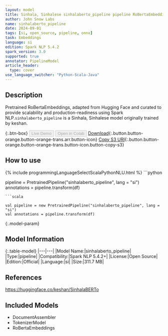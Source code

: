 ```yaml
---
layout: model
title: Sinhala, Sinhalese sinhalaberto_pipeline pipeline RoBertaEmbeddings from keshan
author: John Snow Labs
name: sinhalaberto_pipeline
date: 2024-09-01
tags: [si, open_source, pipeline, onnx]
task: Embeddings
language: si
edition: Spark NLP 5.4.2
spark_version: 3.0
supported: true
annotator: PipelineModel
article_header:
  type: cover
use_language_switcher: "Python-Scala-Java"
---
```


## Description

Pretrained RoBertaEmbeddings, adapted from Hugging Face and curated to provide scalability and production-readiness using Spark NLP.`sinhalaberto_pipeline` is a Sinhala, Sinhalese model originally trained by keshan.

{:.btn-box}
<button class="button button-orange" disabled>Live Demo</button>
<button class="button button-orange" disabled>Open in Colab</button>
[Download](https://s3.amazonaws.com/auxdata.johnsnowlabs.com/public/models/sinhalaberto_pipeline_si_5.4.2_3.0_1725165084460.zip){:.button.button-orange.button-orange-trans.arr.button-icon}
[Copy S3 URI](s3://auxdata.johnsnowlabs.com/public/models/sinhalaberto_pipeline_si_5.4.2_3.0_1725165084460.zip){:.button.button-orange.button-orange-trans.button-icon.button-copy-s3}

## How to use



<div class="tabs-box" markdown="1">
{% include programmingLanguageSelectScalaPythonNLU.html %}
```python

pipeline = PretrainedPipeline("sinhalaberto_pipeline", lang = "si")
annotations =  pipeline.transform(df)   

```
```scala

val pipeline = new PretrainedPipeline("sinhalaberto_pipeline", lang = "si")
val annotations = pipeline.transform(df)

```
</div>

{:.model-param}
## Model Information

{:.table-model}
|---|---|
|Model Name:|sinhalaberto_pipeline|
|Type:|pipeline|
|Compatibility:|Spark NLP 5.4.2+|
|License:|Open Source|
|Edition:|Official|
|Language:|si|
|Size:|311.7 MB|

## References

https://huggingface.co/keshan/SinhalaBERTo

## Included Models

- DocumentAssembler
- TokenizerModel
- RoBertaEmbeddings
